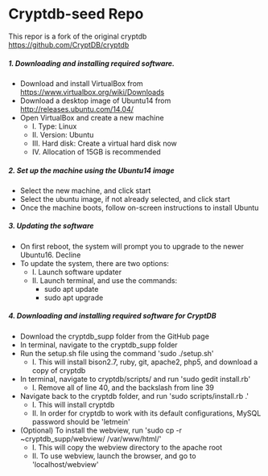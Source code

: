 # Cryptdb-seed Repo

This repor is a fork of the original cryptdb  https://github.com/CryptDB/cryptdb

##### 1. Downloading and installing required software.
* Download and install VirtualBox from https://www.virtualbox.org/wiki/Downloads
* Download a desktop image of Ubuntu14 from http://releases.ubuntu.com/14.04/
* Open VirtualBox and create a new machine
	* I.		Type: Linux
	* II.		Version: Ubuntu
	* III.	Hard disk: Create a virtual hard disk now
	* IV.		Allocation of 15GB is recommended

##### 2. Set up the machine using the Ubuntu14 image
* Select the new machine, and click start
* Select the ubuntu image, if not already selected, and click start
* Once the machine boots, follow on-screen instructions to install Ubuntu

##### 3. Updating the software
* On first reboot, the system will prompt you to upgrade to the newer Ubuntu16. Decline
* To update the system, there are two options:
	* I.	Launch software updater
	* II. Launch terminal, and use the commands:
		* sudo apt update
		* sudo apt upgrade
				
##### 4. Downloading and installing required software for CryptDB
* Download the cryptdb_supp folder from the GitHub page
* In terminal, navigate to the cryptdb_supp folder
* Run the setup.sh file using the command 'sudo ./setup.sh'
	* I.		This will install bison2.7, ruby, git, apache2, php5, and download a copy of cryptdb
* In terminal, navigate to cryptdb/scripts/ and run 'sudo gedit install.rb'
	* I.		Remove all of line 40, and the backslash from line 39
* Navigate back to the cryptdb folder, and run 'sudo scripts/install.rb .'
	* I.		This will install cryptdb
	* II.		In order for cryptdb to work with its default configurations, MySQL password should be 'letmein'
* (Optional) To install the webview, run 'sudo cp -r ~cryptdb_supp/webview/ /var/www/html/'
	* I.		This will copy the webview directory to the apache root
	* II.		To use webview, launch the browser, and go to 'localhost/webview'

